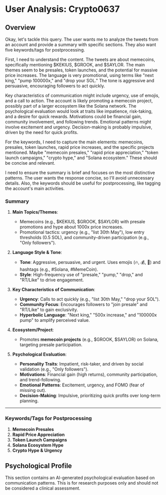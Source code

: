 # User Analysis: Crypto0637

## Overview

<think>
Okay, let's tackle this query. The user wants me to analyze the tweets from an account and provide a summary with specific sections. They also want five keywords/tags for postprocessing. 

First, I need to understand the content. The tweets are about memecoins, specifically mentioning $KEKIUS, $GROOK, and $SAYLOR. The main themes seem to be presales, token launches, and the potential for massive price increases. The language is very promotional, using terms like "next king," "pump 100000x," and "drop your SOL." The tone is aggressive and persuasive, encouraging followers to act quickly.

Key characteristics of communication might include urgency, use of emojis, and a call to action. The account is likely promoting a memecoin project, possibly part of a larger ecosystem like the Solana network. The psychological evaluation would look at traits like impatience, risk-taking, and a desire for quick rewards. Motivations could be financial gain, community involvement, and following trends. Emotional patterns might involve excitement and urgency. Decision-making is probably impulsive, driven by the need for quick profits.

For the keywords, I need to capture the main elements: memecoins, presales, token launches, rapid price increases, and the specific projects mentioned. Maybe "memecoin presales," "rapid price appreciation," "token launch campaigns," "crypto hype," and "Solana ecosystem." These should be concise and relevant.

I need to ensure the summary is brief and focuses on the most distinctive patterns. The user wants the response concise, so I'll avoid unnecessary details. Also, the keywords should be useful for postprocessing, like tagging the account's main activities.
</think>

### **Summary**  
1. **Main Topics/Themes**:  
   - Memecoins (e.g., $KEKIUS, $GROOK, $SAYLOR) with presale promotions and hype about 1000x price increases.  
   - Promotional tactics: urgency (e.g., "list 30th May"), low entry thresholds (0.5 SOL), and community-driven participation (e.g., "Only followers").  

2. **Language Style & Tone**:  
   - **Tone**: Aggressive, persuasive, and urgent. Uses emojis (🔥, 💰, 🚀) and hashtags (e.g., #Solana, #MemeCoin).  
   - **Style**: High-frequency use of "presale," "pump," "drop," and "RT/Like" to drive engagement.  

3. **Key Characteristics of Communication**:  
   - **Urgency**: Calls to act quickly (e.g., "list 30th May," "drop your SOL").  
   - **Community Focus**: Encourages followers to "join presale" and "RT/Like" to gain exclusivity.  
   - **Hyperbolic Language**: "Next king," "500x increase," and "100000x pump" to amplify perceived value.  

4. **Ecosystem/Project**:  
   - Promotes **memecoin projects** (e.g., $GROOK, $SAYLOR) on Solana, targeting presale participation.  

5. **Psychological Evaluation**:  
   - **Personality Traits**: Impatient, risk-taker, and driven by social validation (e.g., "Only followers").  
   - **Motivations**: Financial gain (high returns), community participation, and trend-following.  
   - **Emotional Patterns**: Excitement, urgency, and FOMO (fear of missing out).  
   - **Decision-Making**: Impulsive, prioritizing quick profits over long-term planning.  

---

### **Keywords/Tags for Postprocessing**  
1. **Memecoin Presales**  
2. **Rapid Price Appreciation**  
3. **Token Launch Campaigns**  
4. **Solana Ecosystem Hype**  
5. **Crypto Hype & Urgency**

## Psychological Profile

This section contains an AI-generated psychological evaluation based on communication patterns. This is for research purposes only and should not be considered a clinical assessment.